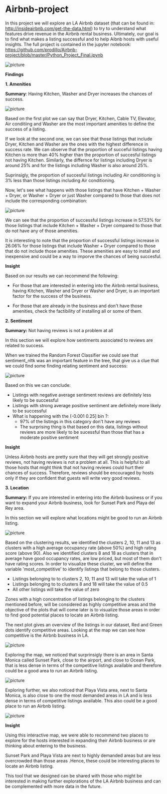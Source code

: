 # Airbnb-project

In this project we will explore an LA Airbnb dataset (that can be found in: http://insideairbnb.com/get-the-data.html) to try to understand what features drive revenue in the Airbnb rental business. Ultimately, our goal is to find what makes a listing successful and to help Aibnb hosts with useful insights. The full project is contained in the jupyter notebook: https://github.com/prodillo/Airbnb-project/blob/master/Python_Project_Final.ipynb 

![picture](https://github.com/prodillo/Airbnb-project/blob/master/Listings_clsutered.PNG)

**Findings**

**1. Amenities** 

**Summary**: Having Kitchen, Washer and Dryer increases the chances of success.

![picture](https://github.com/prodillo/Airbnb-project/blob/master/RF%20plot.PNG)

Based on the first plot we can say that Dryer, Kitchen, Cable TV, Elevator, Air conditiing and Washer are the most important amenities to define the success of a listing.

If we look at the second one, we can see that those listings that include Dryer, Kitchen and Washer are the ones with the highest difference in success rate. We can observe that the proportion of succeful listings having Kitchen is more than 40% higher than the proportion of succesful listings not having Kitchen. Similarly, the differnce for listings including Dryer is around 25% and for the listings including Washer is also around 25%.

Suprinsigly, the proportion of succesful listings including Air conditioning is 3% less than those listings including Air conditioning.

Now, let's see what happens with those listings that have Kitchen + Washer + Dryer, or Washer + Dryer or just Washer compared to those that does not include the corresponding combination:

![picture](https://github.com/prodillo/Airbnb-project/blob/master/Table.PNG)

We can see that the proportion of successful listings increase in 57.53% for those listings that include Kitchen + Washer + Dryer compared to those that do not have any of those amenities.

It is interesting to note that the proportion of successful listings increase in 26.06% for those listings that include Washer + Dryer compared to those that do not include those amenities. These amenities are easy to install and inexpensive and could be a way to imporve the chances of being succesful.

**Insight** 

Based on our results we can recommend the following:

- For those that are interested in entering into the Airbnb rental business, having Kitchen, Washer and Dryer or Washer and Dryer, is an important factor for the success of the business.

- For those that are already in the business and don't have those amenities, check the factibility of installing all or some of them.

**2. Sentiment** 

**Summary:** Not having reviews is not a problem at all

In this section we will explore how sentiments associated to reviews are related to success.

When we trained the Random Forest Classifier we could see that sentiment_nltk was an important feature in the tree, that give us a clue that we could find some finding relating sentiment and success:

![picture](https://github.com/prodillo/Airbnb-project/blob/master/Sent%20Plot.PNG)

Based on this we can conclude:

- Listings with negative average sentiment reviews are definitely less likely to be successful
- Listings with strong average positive sentiment are definitely more likely to be successful
- What is happening with the (-0.001 0.25] bin ?:
  -  97% of the listings in this category don't have any reviews
  -  The surprising thing is that based on this data, listings without reviews are more likely to be sucessful than those that has a moderate positive sentiment
  
**Insight** 

Unless Airbnb hosts are pretty sure that they will get strongly positive reviews, not having reviews is not a problem at all. This is helpful to all those hosts that might think that not having reviews could hurt their chances of success. Therefore, reviews should be encouraged by hosts only if they are confident that guests will write very good reviews.

**3. Location**

**Summary:** If you are interested in entering into the Airbnb business or if you want to expand your Airbnb business, look for Sunset Park and Playa del Rey area.

In this section we will explore what locations might be good to run an Airbnb listing.

![picture](https://github.com/prodillo/Airbnb-project/blob/master/Listings_clsutered.PNG)

Based on the clustering results, we identified the clusters 2, 10, 11 and 13 as clusters with a high average occupancy rate (above 50%) and high rating score (above 90). Also we identified clusters 8 and 18 as clusters that in average have good occupancy rates, are low priced, but most of them don't have rating scores. In order to visualize these cluster, we will define the variable 'most_competitive' to identify listings that belong to those clusters.

- Listings belonging to to clusters 2, 10, 11 and 13 will take the value of 1
- Listings belonging to to clusters 8 and 18 will take the value of 0.5
- All other listings will take the value of zero

Zones with a high concentration of listings belonging to the clusters mentioned before, will be considered as highly competitive areas and the objective of the plots that will come later is to visualize those areas in order to find good potential places to locate an Airbnb listing.

The next plot gives an overview of the listings in our dataset, Red and Green dots identify competitive areas. Looking at the map we can see how competitive is the Airbnb business in LA.

![picture](https://github.com/prodillo/Airbnb-project/blob/master/LA_overview.PNG)

Exploring the map, we noticed that surprinsigly there is an area in Santa Monica called Sunset Park, close to the airport, and close to Ocean Park, that is less dense in terms of the competitive listings available and therefore could be a good area to run an Airbnb listing.

![picture](https://github.com/prodillo/Airbnb-project/blob/master/Location1zoom.png)

Exploring further, we also noticed that Playa Vista area, next to Santa Monica, is also close to one the most demanded areas in LA and is less dense in terms of competitive listings available. This also could be a good place to run an Airbnb listing.

![picture](https://github.com/prodillo/Airbnb-project/blob/master/Location2zoom.png)

**Insight**

Using this interactive map, we were able to recommend two places to explore for the hosts interested in expanding their Airbnb business or are thinking about entering to the business.

Sunset Park and Playa Vista are next to highly demanded areas but are less overcrowded than those areas .Hence, these could be interesting places to locate an Airbnb listing.

This tool that we designed can be shared with those who might be interested in making further explorations of the LA Airbnb business and can be complemented with more data in the future.
